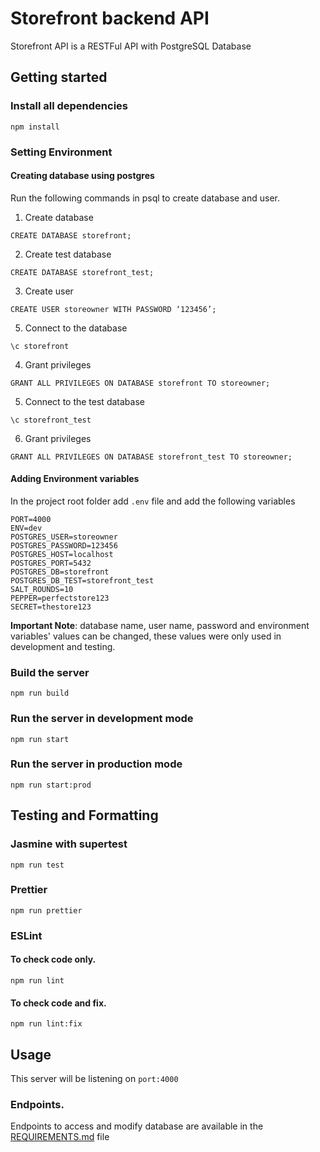 # Storefront backend API

Storefront API is a RESTFul API with PostgreSQL Database

## Getting started

### Install all dependencies

```
npm install
```

### Setting Environment

#### Creating database using postgres

Run the following commands in psql to create database and user.

1. Create database

```
CREATE DATABASE storefront;
```

2. Create test database

```
CREATE DATABASE storefront_test;
```

3. Create user

```
CREATE USER storeowner WITH PASSWORD ‘123456’;
```

5. Connect to the database

```
\c storefront
```

4. Grant privileges

```
GRANT ALL PRIVILEGES ON DATABASE storefront TO storeowner;
```

5. Connect to the test database

```
\c storefront_test
```

6. Grant privileges

```
GRANT ALL PRIVILEGES ON DATABASE storefront_test TO storeowner;
```

#### Adding Environment variables

In the project root folder add `.env` file and add the following variables

```
PORT=4000
ENV=dev
POSTGRES_USER=storeowner
POSTGRES_PASSWORD=123456
POSTGRES_HOST=localhost
POSTGRES_PORT=5432
POSTGRES_DB=storefront
POSTGRES_DB_TEST=storefront_test
SALT_ROUNDS=10
PEPPER=perfectstore123
SECRET=thestore123
```

**Important Note**: database name, user name, password and environment variables' values can be changed, these values were only used in development and testing.

### Build the server

```
npm run build
```

### Run the server in development mode

```
npm run start
```

### Run the server in production mode

```
npm run start:prod
```

## Testing and Formatting

### Jasmine with supertest

```
npm run test
```

### Prettier

```
npm run prettier
```

### ESLint

#### To check code only.

```
npm run lint
```

#### To check code and fix.

```
npm run lint:fix
```

## Usage

This server will be listening on `port:4000`

### Endpoints.

Endpoints to access and modify database are available in the [REQUIREMENTS.md](https://github.com/mactav1sh/storefront-backend/blob/master/REQUIREMENTS.md) file
